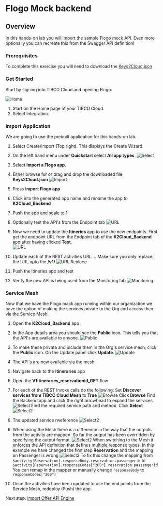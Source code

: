 # Flogo Mock backend

 
## Overview
In this hands-on lab you will import the sample Flogo mock API. Even more optionally you can recreate this from the Swagger API definition!

### Prerequisites
 To complete this exercise you will need to download the [Keys2Cloud.json](https://github.com/TIBCOUK/Keys2Cloud/raw/master/project/apispecs/FlogoBackend/keys2Cloud.json) 

### Get Started

Start by signing into TIBCO Cloud and opening Flogo.

![Home](images/API1.png "Home")
1)	Start on the Home page of your TIBCO Cloud.
2)	Select Integration.

### Import Application

We are going to use the prebuilt application for this hands-on lab. 

1)	Select Create/Import (Top right). This displays the Create Wizard.
2)	On the left hand menu under **Quickstart** select **All app types**.
![Select](images/API2.png "Select")

3)	Select **Import a Flogo app**.
4)	Either browse for or drag and drop the downloaded file **Keys2Cloud.json**
![Import](images/API3.png "Import")

5)	Press **Import Flogo app**
6)  Click into the generated app name and rename the app to **K2Cloud_Backend**

7)  Push the app and scale to 1

8)  Optionally test the API's from the Endpoint tab
![URL](images/Extra0.png "API URL")

9)  Now we need to update the **Itineries** app to use the new endpoints. First get the endpoint URL from the Endpoint tab of the **K2Cloud_Backend** app after having clicked **Test**.  
![URL](images/Extra1.png "API URL")

10)  Update each of the REST activities URL.... Make sure you only replace the URL upto the **/v1/**
![URL Replace](images/Extra2.png "URL Replacement")

11)  Push the Itineries app and test

12)  Verify the new API is being used from the Monitoring tab
![Monitoring](images/Extra3.png "Monitoring")

### Service Mesh
Now that we have the Flogo mack app running within our organization we have the option of making the services private to the Org and access then via the Service Mesh.

1)  Open the **K2Cloud_Backend** app
2)  In the App details area you should see the **Public** icon. This tells you that the API's are available to anyone.
![Public](images/Extra4.png "Public")

3)  To make these private and include them in the Org's service mesh, click the **Public** icon. 
On the Update panel click **Update**.
![Update](images/Extra5.png "Update")
4)  The API's are now available via the mesh.
5)  Navigate back to the **Itineraries** app
6)  Open the **V1Itineraries_reservationid_GET** flow
7)  For each of the REST Invoke calls do the following:
    Set **Discover services from TIBCO Cloud Mesh** to **True**
    ![Browse](images/Extra6.png "Browse")
    Click **Browse** 
    Find the Backend app and click the right arrowhead to expand the services
    ![Select](images/Extra7.png "Select")
    Find the required service path and method. Click **Select**
    ![Select2](images/Extra8.png "Select")
8)  The updated service rweference
![Select2](images/Extra9.png "Select")
9)  When using the Mesh there is a difference in the way that the outputs from the activity are mapped. So far the output has been overridden by specifying the output format.
![Select2](images/Extra8a.png "Select")
When switching to the Mesh it enforces the API definition that defines multiple response types.
In this example we have changed the first step **Reservation** and the mapping on Passenger is wrong
![Select2](images/Extra8b.png "Select")
To fix this change the mapping from 
`$activity[Reservation].responseBody.reservation.passengerid` to 
` $activity[Reservation].responseCodes["200"].reservation.passengerid`
You can remap in the mapper or manually change `responseBody` to `responseCodes["200"]`

10)  Once the activities have been updated to use the end points from the Service Mesh, redeploy (Push) the app.



Next step: [Import Offer API Engine](4.TCE.md)